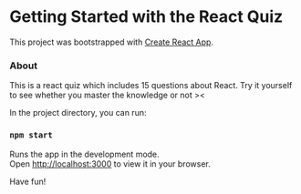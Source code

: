 # Getting Started with the React Quiz

This project was bootstrapped with [Create React App](https://github.com/facebook/create-react-app).

### About

This is a react quiz which includes 15 questions about React. Try it yourself to see whether you master the knowledge or not ><

In the project directory, you can run:

### `npm start`

Runs the app in the development mode.\
Open [http://localhost:3000](http://localhost:3000) to view it in your browser.

Have fun!



